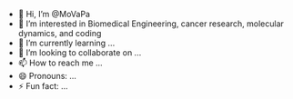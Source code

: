 - 👋 Hi, I’m @MoVaPa
- 👀 I’m interested in Biomedical Engineering, cancer research, molecular dynamics, and coding
- 🌱 I’m currently learning ...
- 💞️ I’m looking to collaborate on ...
- 📫 How to reach me ...
- 😄 Pronouns: ...
- ⚡ Fun fact: ...

<!---
MoVaPa/MoVaPa is a ✨ special ✨ repository because its `README.md` (this file) appears on your GitHub profile.
You can click the Preview link to take a look at your changes.
--->
